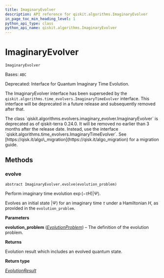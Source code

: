 ```yaml
---
title: ImaginaryEvolver
description: API reference for qiskit.algorithms.ImaginaryEvolver
in_page_toc_min_heading_level: 1
python_api_type: class
python_api_name: qiskit.algorithms.ImaginaryEvolver
---
```


# ImaginaryEvolver

<span id="qiskit.algorithms.ImaginaryEvolver" />

`ImaginaryEvolver`

Bases: `ABC`

Deprecated: Interface for Quantum Imaginary Time Evolution.

The ImaginaryEvolver interface has been superseded by the `qiskit.algorithms.time_evolvers.ImaginaryTimeEvolver` interface. This interface will be deprecated in a future release and subsequently removed after that.

<Admonition title="Deprecated since version 0.24.0" type="danger">
  The class `qiskit.algorithms.evolvers.imaginary_evolver.ImaginaryEvolver` is deprecated as of qiskit-terra 0.24.0. It will be removed no earlier than 3 months after the release date. Instead, use the interface `qiskit.algorithms.time_evolvers.ImaginaryTimeEvolver`. See [https://qisk.it/algo\_migration](https://qisk.it/algo_migration) for a migration guide.
</Admonition>

## Methods

<span id="qiskit-algorithms-imaginaryevolver-evolve" />

### evolve

<span id="qiskit.algorithms.ImaginaryEvolver.evolve" />

`abstract ImaginaryEvolver.evolve(evolution_problem)`

Perform imaginary time evolution $\exp(-\tau H)|\Psi\rangle$.

Evolves an initial state $|\Psi\rangle$ for an imaginary time $\tau$ under a Hamiltonian $H$, as provided in the `evolution_problem`.

**Parameters**

**evolution\_problem** ([*EvolutionProblem*](qiskit.algorithms.EvolutionProblem "qiskit.algorithms.evolvers.evolution_problem.EvolutionProblem")) – The definition of the evolution problem.

**Returns**

Evolution result which includes an evolved quantum state.

**Return type**

[*EvolutionResult*](qiskit.algorithms.EvolutionResult "qiskit.algorithms.evolvers.evolution_result.EvolutionResult")

